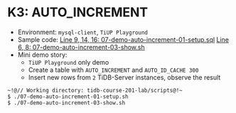 # K3: AUTO_INCREMENT
+ Environment: `mysql-client`, `TiUP Playground`
+ Sample code:
[Line 9, 14, 16: 07-demo-auto-increment-01-setup.sql](https://github.com/pingcap/tidb-course-201-lab/blob/master/scripts/07-demo-auto-increment-01-setup.sql)
[Line 6, 8: 07-demo-auto-increment-03-show.sh](https://github.com/pingcap/tidb-course-201-lab/blob/master/scripts/07-demo-auto-increment-03-show.sh)
+ Mini demo story:
  + `TiUP Playground` only demo
  + Create a table with `AUTO_INCREMENT` and `AUTO_ID_CACHE 300`
  + Insert new rows from `2` TiDB-Server instances, observe the result
```11
~!@// Working directory: tidb-course-201-lab/scripts@!~
$ ./07-demo-auto-increment-01-setup.sh
$ ./07-demo-auto-increment-03-show.sh

```